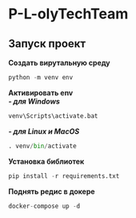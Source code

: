 # P-L-olyTechTeam
## Запуск проект
**Создать вирутальную среду**   
```python
python -m venv env
```
**Активировать env**  
***- для Windows***
```python
venv\Scripts\activate.bat
```
***- для Linux и MacOS***
```python
. venv/bin/activate
```
**Установка библиотек**
```python
pip install -r requirements.txt
```
**Поднять редис в докере**
```python
docker-compose up -d
```
